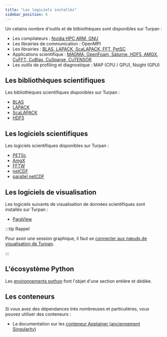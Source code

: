 ```yaml
---
title: "Les logiciels installés"
sidebar_position: 6
---
```


Un cetains nombre d'outils et de blibiothèques sont disponibles sur Turpan :
* Les compilateurs : [Nvidia HPC ARM, GNU](../softenv.md#les-compilateurs-pour-gnu-arm-nvhpc)
* Les librairies de communication : OpenMPI
* Les librairies : [BLAS, LAPACK, ScaLAPACK, FFT, PetSC](#les-bibliothèques-scientifiques)
* Applications scientifique : [MAGMA, OpenFoam, Saturne, HDF5, AMGX, CuFFT, CuBlas, CuSparse, CuTENSOR](#les-logiciels-scientifiques)
* Les outils de profiling et diagnostique : MAP (CPU / GPU), Nsight (GPU)

## Les bibliothèques scientifiques

Les bibliothèques scientifiques disponibles sur Turpan :
* [BLAS](./blas.md)
* [LAPACK](./lapack.md)
* [ScaLAPACK](./scalapack.md)
* [HDF5](./hdf5.md)

## Les logiciels scientifiques

Les logiciels scientifiques disponibles sur Turpan :
* [PETSc](./petsc.md)
* [AmgX](./amgx.md)
* [FFTW](./fftw.md)
* [netCDF](./netcdf.md)
* [parallel netCDF](./pnetcdf.md)


## Les logiciels de visualisation

Les logiciels suivants de visualisation de données scientifiques sont installés sur Turpan : 
* [ParaView](./paraview.md)

:::tip Rappel

Pour avoir une session graphique, il faut se [connecter aux nœuds de visualisation de Turpan](../connexion/visu.md#prérequis).

:::

## L'écosystème Python

Les [environnements python](./envpython/index.md) font l'objet d'une section entière et dédiée.

## Les conteneurs

Si vous avez des dépendances très nombreuses et particulières, vous pouvez utiliser des conteneurs :

* La documentation sur les [conteneur Apptainer (anciennement Singularity)](./apptainer.md)

